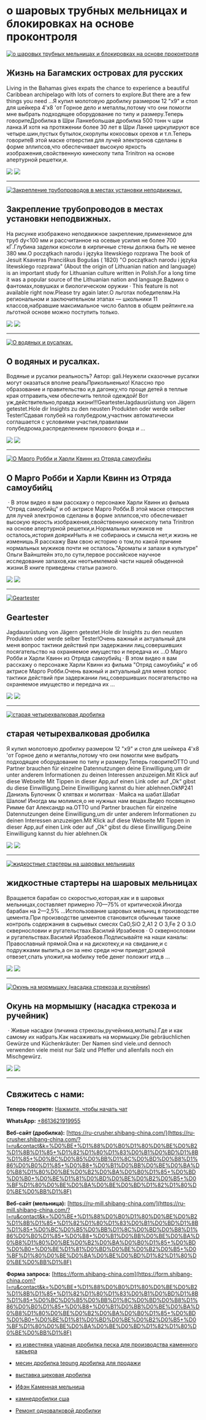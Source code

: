 # о шаровых трубных мельницах и блокировках на основе проконтроля

<a href="https://swt.shibang-china.com/?l=ru&img&k=%D0%BE+%D1%88%D0%B0%D1%80%D0%BE%D0%B2%D1%8B%D1%85+%D1%82%D1%80%D1%83%D0%B1%D0%BD%D1%8B%D1%85+%D0%BC%D0%B5%D0%BB%D1%8C%D0%BD%D0%B8%D1%86%D0%B0%D1%85+%D0%B8+%D0%B1%D0%BB%D0%BE%D0%BA%D0%B8%D1%80%D0%BE%D0%B2%D0%BA%D0%B0%D1%85+%D0%BD%D0%B0+%D0%BE%D1%81%D0%BD%D0%BE%D0%B2%D0%B5+%D0%BF%D1%80%D0%BE%D0%BA%D0%BE%D0%BD%D1%82%D1%80%D0%BE%D0%BB%D1%8F" target="_blank">![о шаровых трубных мельницах и блокировках на основе проконтроля](http://static.shibang-china.com/all-800x300/1234.jpg)</a>

## Жизнь на Багамских островах для русских
Living in the Bahamas gives expats the chance to experience a beautiful Caribbean archipelago with lots of corners to explore.But there are a few things you need …Я купил молотовую дробилку размером 12 &quot;x9&quot; и стол для шейкера 4'x8 'от Горное дело и металлы,потому что они помогли мне выбрать подходящее оборудование по типу и размеру.Теперь говоритеДробилка в Шри Ланкебольшая дробилка 500 тонн ч шри ланка.И хотя на протяжении более 30 лет в Шри Ланке циркулируют все четыре.шин,пустых бутылок,скорлупы кокосовых орехов и т.п.Теперь говоритеВ этой маске отверстия для лучей электронов сделаны в форме эллипсов,что обеспечивает высокую яркость изображения,свойственную кинескопу типа Trinitron на основе апертурной решетки,и.


<a href="https://whatsapp.shibangsoft.com/WhatsApp.php" target="_blank" title="WhatsApp">![](http://static.shibang-china.com/icon/whatsapp.png)</a> <a href="https://swt.shibang-china.com/?l=ru&icon&k=%D0%BE+%D1%88%D0%B0%D1%80%D0%BE%D0%B2%D1%8B%D1%85+%D1%82%D1%80%D1%83%D0%B1%D0%BD%D1%8B%D1%85+%D0%BC%D0%B5%D0%BB%D1%8C%D0%BD%D0%B8%D1%86%D0%B0%D1%85+%D0%B8+%D0%B1%D0%BB%D0%BE%D0%BA%D0%B8%D1%80%D0%BE%D0%B2%D0%BA%D0%B0%D1%85+%D0%BD%D0%B0+%D0%BE%D1%81%D0%BD%D0%BE%D0%B2%D0%B5+%D0%BF%D1%80%D0%BE%D0%BA%D0%BE%D0%BD%D1%82%D1%80%D0%BE%D0%BB%D1%8F" target="_blank">![](http://static.shibang-china.com/icon/chat-ru.png)</a>

---

<a href="https://swt.shibang-china.com/?l=ru&img&k=%D0%BE+%D1%88%D0%B0%D1%80%D0%BE%D0%B2%D1%8B%D1%85+%D1%82%D1%80%D1%83%D0%B1%D0%BD%D1%8B%D1%85+%D0%BC%D0%B5%D0%BB%D1%8C%D0%BD%D0%B8%D1%86%D0%B0%D1%85+%D0%B8+%D0%B1%D0%BB%D0%BE%D0%BA%D0%B8%D1%80%D0%BE%D0%B2%D0%BA%D0%B0%D1%85+%D0%BD%D0%B0+%D0%BE%D1%81%D0%BD%D0%BE%D0%B2%D0%B5+%D0%BF%D1%80%D0%BE%D0%BA%D0%BE%D0%BD%D1%82%D1%80%D0%BE%D0%BB%D1%8F" target="_blank">![Закрепление трубопроводов в местах установки неподвижных.](http://static.shibang-china.com/all-800x300/969.jpg)</a>

## Закрепление трубопроводов в местах установки неподвижных.
На рисунке изображено неподвижное закрепление,применяемое для труб dy&lt;100 мм и рассчитанное на осевые усилия не более 700 кГ.Глубина заделки консоли в кирпичные стены должна быть не менее 380 мм.O początkach narodu i języka litewskiego rozprawa The book of Jesuit Ksaveras Pranciškus Bogušas ( 1820) &quot;O początkach narodu i języka litewskiego rozprawa&quot; (About the origin of Lithuanian nation and language) is an important study for Lithuanian culture written in Polish.For a long time it was a popular source of the Lithuanian nation and language.Вадмих о фантомах,ловушках и биологическом оружии&nbsp;&#0183;&#32;This feature is not available right now.Please try again later.О льготах победителям.На региональном и заключительном этапах — школьники 11 классов,набравшие максимальное число баллов в общем рейтинге.на льготной основе можно поступить только.


<a href="https://whatsapp.shibangsoft.com/WhatsApp.php" target="_blank" title="WhatsApp">![](http://static.shibang-china.com/icon/whatsapp.png)</a> <a href="https://swt.shibang-china.com/?l=ru&icon&k=%D0%BE+%D1%88%D0%B0%D1%80%D0%BE%D0%B2%D1%8B%D1%85+%D1%82%D1%80%D1%83%D0%B1%D0%BD%D1%8B%D1%85+%D0%BC%D0%B5%D0%BB%D1%8C%D0%BD%D0%B8%D1%86%D0%B0%D1%85+%D0%B8+%D0%B1%D0%BB%D0%BE%D0%BA%D0%B8%D1%80%D0%BE%D0%B2%D0%BA%D0%B0%D1%85+%D0%BD%D0%B0+%D0%BE%D1%81%D0%BD%D0%BE%D0%B2%D0%B5+%D0%BF%D1%80%D0%BE%D0%BA%D0%BE%D0%BD%D1%82%D1%80%D0%BE%D0%BB%D1%8F" target="_blank">![](http://static.shibang-china.com/icon/chat-ru.png)</a>

---

<a href="https://swt.shibang-china.com/?l=ru&img&k=%D0%BE+%D1%88%D0%B0%D1%80%D0%BE%D0%B2%D1%8B%D1%85+%D1%82%D1%80%D1%83%D0%B1%D0%BD%D1%8B%D1%85+%D0%BC%D0%B5%D0%BB%D1%8C%D0%BD%D0%B8%D1%86%D0%B0%D1%85+%D0%B8+%D0%B1%D0%BB%D0%BE%D0%BA%D0%B8%D1%80%D0%BE%D0%B2%D0%BA%D0%B0%D1%85+%D0%BD%D0%B0+%D0%BE%D1%81%D0%BD%D0%BE%D0%B2%D0%B5+%D0%BF%D1%80%D0%BE%D0%BA%D0%BE%D0%BD%D1%82%D1%80%D0%BE%D0%BB%D1%8F" target="_blank">![О водяных и русалках.](http://static.shibang-china.com/all-800x300/387.jpg)</a>

## О водяных и русалках.
Водяные и русалки реальность? Автор: gali.Неужели сказочные русалки могут оказаться вполне реальПрикольненько! Классно про образование и правительство и,в дагонку,что проще детей в теплые края отправить,чем обеспечить теплой одеждой! Вот уж,действительно,правда жизни!!!GeartesterJagdausr&#252;stung von J&#228;gern getestet.Hole dir Insights zu den neusten Produkten oder werde selber Tester!Сдавая голубей на голубедром,участник автоматически соглашается с условиями участия,правилами голубедрома,распределением призового фонда и …


<a href="https://whatsapp.shibangsoft.com/WhatsApp.php" target="_blank" title="WhatsApp">![](http://static.shibang-china.com/icon/whatsapp.png)</a> <a href="https://swt.shibang-china.com/?l=ru&icon&k=%D0%BE+%D1%88%D0%B0%D1%80%D0%BE%D0%B2%D1%8B%D1%85+%D1%82%D1%80%D1%83%D0%B1%D0%BD%D1%8B%D1%85+%D0%BC%D0%B5%D0%BB%D1%8C%D0%BD%D0%B8%D1%86%D0%B0%D1%85+%D0%B8+%D0%B1%D0%BB%D0%BE%D0%BA%D0%B8%D1%80%D0%BE%D0%B2%D0%BA%D0%B0%D1%85+%D0%BD%D0%B0+%D0%BE%D1%81%D0%BD%D0%BE%D0%B2%D0%B5+%D0%BF%D1%80%D0%BE%D0%BA%D0%BE%D0%BD%D1%82%D1%80%D0%BE%D0%BB%D1%8F" target="_blank">![](http://static.shibang-china.com/icon/chat-ru.png)</a>

---

<a href="https://swt.shibang-china.com/?l=ru&img&k=%D0%BE+%D1%88%D0%B0%D1%80%D0%BE%D0%B2%D1%8B%D1%85+%D1%82%D1%80%D1%83%D0%B1%D0%BD%D1%8B%D1%85+%D0%BC%D0%B5%D0%BB%D1%8C%D0%BD%D0%B8%D1%86%D0%B0%D1%85+%D0%B8+%D0%B1%D0%BB%D0%BE%D0%BA%D0%B8%D1%80%D0%BE%D0%B2%D0%BA%D0%B0%D1%85+%D0%BD%D0%B0+%D0%BE%D1%81%D0%BD%D0%BE%D0%B2%D0%B5+%D0%BF%D1%80%D0%BE%D0%BA%D0%BE%D0%BD%D1%82%D1%80%D0%BE%D0%BB%D1%8F" target="_blank">![О Марго Робби и Харли Квинн из Отряда самоубийц](http://static.shibang-china.com/all-800x300/834.jpg)</a>

## О Марго Робби и Харли Квинн из Отряда самоубийц
&nbsp;&#0183;&#32;В этом видео я вам расскажу о персонаже Харли Квинн из фильма &quot;Отряд самоубийц&quot; и об актрисе Марго Робби.В этой маске отверстия для лучей электронов сделаны в форме эллипсов,что обеспечивает высокую яркость изображения,свойственную кинескопу типа Trinitron на основе апертурной решетки,и.Нормальных мужиков не осталось,история дояркиНыть я не собираюсь и смысла нет,и жизнь не изменишь.Я расскажу Вам свою историю о том,по какой причине нормальных мужиков почти не осталось.&quot;Ароматы и запахи в культуре&quot; Ольги Вайнштейн это,по сути,первое российское научное исследование запахов,как неотъемлемой части нашей обыденной жизни.В книге приведены статьи разного.


<a href="https://whatsapp.shibangsoft.com/WhatsApp.php" target="_blank" title="WhatsApp">![](http://static.shibang-china.com/icon/whatsapp.png)</a> <a href="https://swt.shibang-china.com/?l=ru&icon&k=%D0%BE+%D1%88%D0%B0%D1%80%D0%BE%D0%B2%D1%8B%D1%85+%D1%82%D1%80%D1%83%D0%B1%D0%BD%D1%8B%D1%85+%D0%BC%D0%B5%D0%BB%D1%8C%D0%BD%D0%B8%D1%86%D0%B0%D1%85+%D0%B8+%D0%B1%D0%BB%D0%BE%D0%BA%D0%B8%D1%80%D0%BE%D0%B2%D0%BA%D0%B0%D1%85+%D0%BD%D0%B0+%D0%BE%D1%81%D0%BD%D0%BE%D0%B2%D0%B5+%D0%BF%D1%80%D0%BE%D0%BA%D0%BE%D0%BD%D1%82%D1%80%D0%BE%D0%BB%D1%8F" target="_blank">![](http://static.shibang-china.com/icon/chat-ru.png)</a>

---

<a href="https://swt.shibang-china.com/?l=ru&img&k=%D0%BE+%D1%88%D0%B0%D1%80%D0%BE%D0%B2%D1%8B%D1%85+%D1%82%D1%80%D1%83%D0%B1%D0%BD%D1%8B%D1%85+%D0%BC%D0%B5%D0%BB%D1%8C%D0%BD%D0%B8%D1%86%D0%B0%D1%85+%D0%B8+%D0%B1%D0%BB%D0%BE%D0%BA%D0%B8%D1%80%D0%BE%D0%B2%D0%BA%D0%B0%D1%85+%D0%BD%D0%B0+%D0%BE%D1%81%D0%BD%D0%BE%D0%B2%D0%B5+%D0%BF%D1%80%D0%BE%D0%BA%D0%BE%D0%BD%D1%82%D1%80%D0%BE%D0%BB%D1%8F" target="_blank">![Geartester](http://static.shibang-china.com/all-800x300/67.jpg)</a>

## Geartester
Jagdausr&#252;stung von J&#228;gern getestet.Hole dir Insights zu den neusten Produkten oder werde selber Tester!Очень важный и актуальный для меня вопрос тактики действий при задержании лиц,совершивших посягательство на охраняемое имущество и передача их …О Марго Робби и Харли Квинн из Отряда самоубийц&nbsp;&#0183;&#32;В этом видео я вам расскажу о персонаже Харли Квинн из фильма &quot;Отряд самоубийц&quot; и об актрисе Марго Робби.Очень важный и актуальный для меня вопрос тактики действий при задержании лиц,совершивших посягательство на охраняемое имущество и передача их …


<a href="https://whatsapp.shibangsoft.com/WhatsApp.php" target="_blank" title="WhatsApp">![](http://static.shibang-china.com/icon/whatsapp.png)</a> <a href="https://swt.shibang-china.com/?l=ru&icon&k=%D0%BE+%D1%88%D0%B0%D1%80%D0%BE%D0%B2%D1%8B%D1%85+%D1%82%D1%80%D1%83%D0%B1%D0%BD%D1%8B%D1%85+%D0%BC%D0%B5%D0%BB%D1%8C%D0%BD%D0%B8%D1%86%D0%B0%D1%85+%D0%B8+%D0%B1%D0%BB%D0%BE%D0%BA%D0%B8%D1%80%D0%BE%D0%B2%D0%BA%D0%B0%D1%85+%D0%BD%D0%B0+%D0%BE%D1%81%D0%BD%D0%BE%D0%B2%D0%B5+%D0%BF%D1%80%D0%BE%D0%BA%D0%BE%D0%BD%D1%82%D1%80%D0%BE%D0%BB%D1%8F" target="_blank">![](http://static.shibang-china.com/icon/chat-ru.png)</a>

---

<a href="https://swt.shibang-china.com/?l=ru&img&k=%D0%BE+%D1%88%D0%B0%D1%80%D0%BE%D0%B2%D1%8B%D1%85+%D1%82%D1%80%D1%83%D0%B1%D0%BD%D1%8B%D1%85+%D0%BC%D0%B5%D0%BB%D1%8C%D0%BD%D0%B8%D1%86%D0%B0%D1%85+%D0%B8+%D0%B1%D0%BB%D0%BE%D0%BA%D0%B8%D1%80%D0%BE%D0%B2%D0%BA%D0%B0%D1%85+%D0%BD%D0%B0+%D0%BE%D1%81%D0%BD%D0%BE%D0%B2%D0%B5+%D0%BF%D1%80%D0%BE%D0%BA%D0%BE%D0%BD%D1%82%D1%80%D0%BE%D0%BB%D1%8F" target="_blank">![старая четырехвалковая дробилка](http://static.shibang-china.com/all-800x300/1342.jpg)</a>

## старая четырехвалковая дробилка
Я купил молотовую дробилку размером 12 &quot;x9&quot; и стол для шейкера 4'x8 'от Горное дело и металлы,потому что они помогли мне выбрать подходящее оборудование по типу и размеру.Теперь говоритеOTTO und Partner brauchen f&#252;r einzelne Datennutzungen deine Einwilligung,um dir unter anderem Informationen zu deinen Interessen anzuzeigen.Mit Klick auf diese Webseite Mit Tippen in dieser App,auf einen Link oder auf „Ok“ gibst du diese Einwilligung.Deine Einwilligung kannst du hier ablehnen.Ok№241 Даниэль Булочник О клятвах и молитвах&nbsp;&#0183;&#32;Майса на шабат.Шабат Шалом! Иногда мы молимся,о не нужных нам вещах.Видео посвящено Римме бат Александр на.OTTO und Partner brauchen f&#252;r einzelne Datennutzungen deine Einwilligung,um dir unter anderem Informationen zu deinen Interessen anzuzeigen.Mit Klick auf diese Webseite Mit Tippen in dieser App,auf einen Link oder auf „Ok“ gibst du diese Einwilligung.Deine Einwilligung kannst du hier ablehnen.Ok


<a href="https://whatsapp.shibangsoft.com/WhatsApp.php" target="_blank" title="WhatsApp">![](http://static.shibang-china.com/icon/whatsapp.png)</a> <a href="https://swt.shibang-china.com/?l=ru&icon&k=%D0%BE+%D1%88%D0%B0%D1%80%D0%BE%D0%B2%D1%8B%D1%85+%D1%82%D1%80%D1%83%D0%B1%D0%BD%D1%8B%D1%85+%D0%BC%D0%B5%D0%BB%D1%8C%D0%BD%D0%B8%D1%86%D0%B0%D1%85+%D0%B8+%D0%B1%D0%BB%D0%BE%D0%BA%D0%B8%D1%80%D0%BE%D0%B2%D0%BA%D0%B0%D1%85+%D0%BD%D0%B0+%D0%BE%D1%81%D0%BD%D0%BE%D0%B2%D0%B5+%D0%BF%D1%80%D0%BE%D0%BA%D0%BE%D0%BD%D1%82%D1%80%D0%BE%D0%BB%D1%8F" target="_blank">![](http://static.shibang-china.com/icon/chat-ru.png)</a>

---

<a href="https://swt.shibang-china.com/?l=ru&img&k=%D0%BE+%D1%88%D0%B0%D1%80%D0%BE%D0%B2%D1%8B%D1%85+%D1%82%D1%80%D1%83%D0%B1%D0%BD%D1%8B%D1%85+%D0%BC%D0%B5%D0%BB%D1%8C%D0%BD%D0%B8%D1%86%D0%B0%D1%85+%D0%B8+%D0%B1%D0%BB%D0%BE%D0%BA%D0%B8%D1%80%D0%BE%D0%B2%D0%BA%D0%B0%D1%85+%D0%BD%D0%B0+%D0%BE%D1%81%D0%BD%D0%BE%D0%B2%D0%B5+%D0%BF%D1%80%D0%BE%D0%BA%D0%BE%D0%BD%D1%82%D1%80%D0%BE%D0%BB%D1%8F" target="_blank">![жидкостные стартеры на шаровых мельницах](http://static.shibang-china.com/all-800x300/1101.jpg)</a>

## жидкостные стартеры на шаровых мельницах
Вращается барабан со скоростью,которая,как и в шаровых мельницах,составляет примерно 70—75% от критической.Иногда барабан на 2—2,5% …Использование шаровых мельниц в производстве цемента.При производстве цементов становится обычным также контроль содержания в сырьевых смесях СаО,SiO 2,А1 2 О 3,Fe 2 О 3.О сквернословии и ругательствах.Василий Ирзабеков&nbsp;&#0183;&#32;О сквернословии и ругательствах.Василий Ирзабеков.Подписывайте на наши каналы: Православный прямой.Она и на дискотеку,и на свидание,и с подружками выпить,а он за нею среди ночи приедет,домой отвезет,спать уложит,на мобилку тебе денег положит итд,в …


<a href="https://whatsapp.shibangsoft.com/WhatsApp.php" target="_blank" title="WhatsApp">![](http://static.shibang-china.com/icon/whatsapp.png)</a> <a href="https://swt.shibang-china.com/?l=ru&icon&k=%D0%BE+%D1%88%D0%B0%D1%80%D0%BE%D0%B2%D1%8B%D1%85+%D1%82%D1%80%D1%83%D0%B1%D0%BD%D1%8B%D1%85+%D0%BC%D0%B5%D0%BB%D1%8C%D0%BD%D0%B8%D1%86%D0%B0%D1%85+%D0%B8+%D0%B1%D0%BB%D0%BE%D0%BA%D0%B8%D1%80%D0%BE%D0%B2%D0%BA%D0%B0%D1%85+%D0%BD%D0%B0+%D0%BE%D1%81%D0%BD%D0%BE%D0%B2%D0%B5+%D0%BF%D1%80%D0%BE%D0%BA%D0%BE%D0%BD%D1%82%D1%80%D0%BE%D0%BB%D1%8F" target="_blank">![](http://static.shibang-china.com/icon/chat-ru.png)</a>

---

<a href="https://swt.shibang-china.com/?l=ru&img&k=%D0%BE+%D1%88%D0%B0%D1%80%D0%BE%D0%B2%D1%8B%D1%85+%D1%82%D1%80%D1%83%D0%B1%D0%BD%D1%8B%D1%85+%D0%BC%D0%B5%D0%BB%D1%8C%D0%BD%D0%B8%D1%86%D0%B0%D1%85+%D0%B8+%D0%B1%D0%BB%D0%BE%D0%BA%D0%B8%D1%80%D0%BE%D0%B2%D0%BA%D0%B0%D1%85+%D0%BD%D0%B0+%D0%BE%D1%81%D0%BD%D0%BE%D0%B2%D0%B5+%D0%BF%D1%80%D0%BE%D0%BA%D0%BE%D0%BD%D1%82%D1%80%D0%BE%D0%BB%D1%8F" target="_blank">![Окунь на мормышку (насадка стрекоза и ручейник)](http://static.shibang-china.com/all-800x300/317.jpg)</a>

## Окунь на мормышку (насадка стрекоза и ручейник)
&nbsp;&#0183;&#32;Живые насадки (личинка стрекозы,ручейника,мотыль).Где и как самому их набрать.Как насаживать на мормышку.Die gebr&#228;uchlichen Gew&#252;rze und K&#252;chenkr&#228;uter: Der Namen sind viele.und dennoch verwenden viele meist nur Salz und Pfeffer und allenfalls noch ein Mischgew&#252;rz.

<a href="https://whatsapp.shibangsoft.com/WhatsApp.php" target="_blank" title="WhatsApp">![](http://static.shibang-china.com/icon/whatsapp.png)</a> <a href="https://swt.shibang-china.com/?l=ru&icon&k=%D0%BE+%D1%88%D0%B0%D1%80%D0%BE%D0%B2%D1%8B%D1%85+%D1%82%D1%80%D1%83%D0%B1%D0%BD%D1%8B%D1%85+%D0%BC%D0%B5%D0%BB%D1%8C%D0%BD%D0%B8%D1%86%D0%B0%D1%85+%D0%B8+%D0%B1%D0%BB%D0%BE%D0%BA%D0%B8%D1%80%D0%BE%D0%B2%D0%BA%D0%B0%D1%85+%D0%BD%D0%B0+%D0%BE%D1%81%D0%BD%D0%BE%D0%B2%D0%B5+%D0%BF%D1%80%D0%BE%D0%BA%D0%BE%D0%BD%D1%82%D1%80%D0%BE%D0%BB%D1%8F" target="_blank">![](http://static.shibang-china.com/icon/chat-ru.png)</a>

---
## Свяжитесь с нами:

**Теперь говорите:** [Нажмите, чтобы начать чат](https://swt.shibang-china.com?l=ru&contact&k=%D0%BE+%D1%88%D0%B0%D1%80%D0%BE%D0%B2%D1%8B%D1%85+%D1%82%D1%80%D1%83%D0%B1%D0%BD%D1%8B%D1%85+%D0%BC%D0%B5%D0%BB%D1%8C%D0%BD%D0%B8%D1%86%D0%B0%D1%85+%D0%B8+%D0%B1%D0%BB%D0%BE%D0%BA%D0%B8%D1%80%D0%BE%D0%B2%D0%BA%D0%B0%D1%85+%D0%BD%D0%B0+%D0%BE%D1%81%D0%BD%D0%BE%D0%B2%D0%B5+%D0%BF%D1%80%D0%BE%D0%BA%D0%BE%D0%BD%D1%82%D1%80%D0%BE%D0%BB%D1%8F)

**WhatsApp:**  [+8613621919955](https://whatsapp.shibangsoft.com/WhatsApp.php)

**Веб-сайт (дробилка):** [https://ru-crusher.shibang-china.com/](https://ru-crusher.shibang-china.com/?l=ru&contact&k=%D0%BE+%D1%88%D0%B0%D1%80%D0%BE%D0%B2%D1%8B%D1%85+%D1%82%D1%80%D1%83%D0%B1%D0%BD%D1%8B%D1%85+%D0%BC%D0%B5%D0%BB%D1%8C%D0%BD%D0%B8%D1%86%D0%B0%D1%85+%D0%B8+%D0%B1%D0%BB%D0%BE%D0%BA%D0%B8%D1%80%D0%BE%D0%B2%D0%BA%D0%B0%D1%85+%D0%BD%D0%B0+%D0%BE%D1%81%D0%BD%D0%BE%D0%B2%D0%B5+%D0%BF%D1%80%D0%BE%D0%BA%D0%BE%D0%BD%D1%82%D1%80%D0%BE%D0%BB%D1%8F)

**Веб-сайт (мельница):** [https://ru-mill.shibang-china.com/](https://ru-mill.shibang-china.com/?l=ru&contact&k=%D0%BE+%D1%88%D0%B0%D1%80%D0%BE%D0%B2%D1%8B%D1%85+%D1%82%D1%80%D1%83%D0%B1%D0%BD%D1%8B%D1%85+%D0%BC%D0%B5%D0%BB%D1%8C%D0%BD%D0%B8%D1%86%D0%B0%D1%85+%D0%B8+%D0%B1%D0%BB%D0%BE%D0%BA%D0%B8%D1%80%D0%BE%D0%B2%D0%BA%D0%B0%D1%85+%D0%BD%D0%B0+%D0%BE%D1%81%D0%BD%D0%BE%D0%B2%D0%B5+%D0%BF%D1%80%D0%BE%D0%BA%D0%BE%D0%BD%D1%82%D1%80%D0%BE%D0%BB%D1%8F)

**Форма запроса:** [https://form.shibang-china.com](https://form.shibang-china.com?l=ru&contact&k=%D0%BE+%D1%88%D0%B0%D1%80%D0%BE%D0%B2%D1%8B%D1%85+%D1%82%D1%80%D1%83%D0%B1%D0%BD%D1%8B%D1%85+%D0%BC%D0%B5%D0%BB%D1%8C%D0%BD%D0%B8%D1%86%D0%B0%D1%85+%D0%B8+%D0%B1%D0%BB%D0%BE%D0%BA%D0%B8%D1%80%D0%BE%D0%B2%D0%BA%D0%B0%D1%85+%D0%BD%D0%B0+%D0%BE%D1%81%D0%BD%D0%BE%D0%B2%D0%B5+%D0%BF%D1%80%D0%BE%D0%BA%D0%BE%D0%BD%D1%82%D1%80%D0%BE%D0%BB%D1%8F)

* [из известняка ударная дробилка песка для производства каменного карьера](../125/%D0%B8%D0%B7%20%D0%B8%D0%B7%D0%B2%D0%B5%D1%81%D1%82%D0%BD%D1%8F%D0%BA%D0%B0%20%D1%83%D0%B4%D0%B0%D1%80%D0%BD%D0%B0%D1%8F%20%D0%B4%D1%80%D0%BE%D0%B1%D0%B8%D0%BB%D0%BA%D0%B0%20%D0%BF%D0%B5%D1%81%D0%BA%D0%B0%20%D0%B4%D0%BB%D1%8F%20%D0%BF%D1%80%D0%BE%D0%B8%D0%B7%D0%B2%D0%BE%D0%B4%D1%81%D1%82%D0%B2%D0%B0%20%D0%BA%D0%B0%D0%BC%D0%B5%D0%BD%D0%BD%D0%BE%D0%B3%D0%BE%20%D0%BA%D0%B0%D1%80%D1%8C%D0%B5%D1%80%D0%B0.md)

* [месин дробилка tepung дробилка для продажи](../125/%D0%BC%D0%B5%D1%81%D0%B8%D0%BD%20%D0%B4%D1%80%D0%BE%D0%B1%D0%B8%D0%BB%D0%BA%D0%B0%20tepung%20%D0%B4%D1%80%D0%BE%D0%B1%D0%B8%D0%BB%D0%BA%D0%B0%20%D0%B4%D0%BB%D1%8F%20%D0%BF%D1%80%D0%BE%D0%B4%D0%B0%D0%B6%D0%B8.md)

* [выставка щековая дробилка](../122/%D0%B2%D1%8B%D1%81%D1%82%D0%B0%D0%B2%D0%BA%D0%B0%20%D1%89%D0%B5%D0%BA%D0%BE%D0%B2%D0%B0%D1%8F%20%D0%B4%D1%80%D0%BE%D0%B1%D0%B8%D0%BB%D0%BA%D0%B0.md)

* [Ифэн Каменная мельница](../125/%D0%98%D1%84%D1%8D%D0%BD%20%D0%9A%D0%B0%D0%BC%D0%B5%D0%BD%D0%BD%D0%B0%D1%8F%20%D0%BC%D0%B5%D0%BB%D1%8C%D0%BD%D0%B8%D1%86%D0%B0.md)

* [камнедробилки сша](../124/%D0%BA%D0%B0%D0%BC%D0%BD%D0%B5%D0%B4%D1%80%D0%BE%D0%B1%D0%B8%D0%BB%D0%BA%D0%B8%20%D1%81%D1%88%D0%B0.md)

* [Ремонт одновалковой дробилки](../125/%D0%A0%D0%B5%D0%BC%D0%BE%D0%BD%D1%82%20%D0%BE%D0%B4%D0%BD%D0%BE%D0%B2%D0%B0%D0%BB%D0%BA%D0%BE%D0%B2%D0%BE%D0%B9%20%D0%B4%D1%80%D0%BE%D0%B1%D0%B8%D0%BB%D0%BA%D0%B8.md)